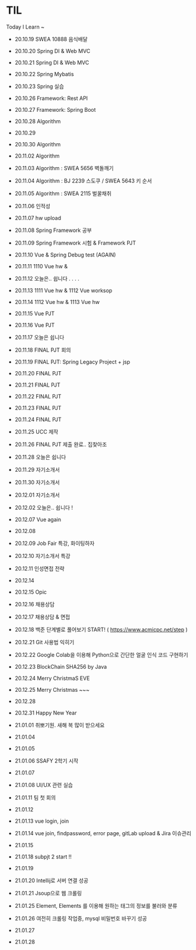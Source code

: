 # TIL
Today I Learn ~
 

- 20.10.19 SWEA 10888 음식배달
- 20.10.20 Spring DI & Web MVC
- 20.10.21 Spring DI & Web MVC
- 20.10.22 Spring Mybatis
- 20.10.23 Spring 실습
- 20.10.26 Framework: Rest API
- 20.10.27 Framework: Spring Boot
- 20.10.28 Algorithm
- 20.10.29
- 20.10.30 Algorithm
- 20.11.02 Algorithm
- 20.11.03 Algorithm : SWEA 5656 벽돌깨기
- 20.11.04 Algorithm : BJ 2239 스도쿠 / SWEA 5643 키 순서
- 20.11.05 Algorithm : SWEA 2115 벌꿀채취
- 20.11.06 인적성
- 20.11.07 hw upload
- 20.11.08 Spring Framework 공부
- 20.11.09 Spring Framework 시험 & Framework PJT
- 20.11.10 Vue & Spring Debug test (AGAIN)
- 20.11.11 1110 Vue hw & 
- 20.11.12 오늘은.. 쉽니다 . . . .
- 20.11.13 1111 Vue hw & 1112 Vue worksop
- 20.11.14 1112 Vue hw & 1113 Vue hw
- 20.11.15 Vue PJT
- 20.11.16 Vue PJT
- 20.11.17 오늘은 쉽니다
- 20.11.18 FINAL PJT 회의
- 20.11.19 FINAL PJT: Spring Legacy Project + jsp
- 20.11.20 FINAL PJT
- 20.11.21 FINAL PJT
- 20.11.22 FINAL PJT
- 20.11.23 FINAL PJT
- 20.11.24 FINAL PJT
- 20.11.25 UCC 제작
- 20.11.26 FINAL PJT 제출 완료.. 집찾아조
- 20.11.28 오늘은 쉽니다
- 20.11.29 자기소개서
- 20.11.30 자기소개서
- 20.12.01 자기소개서
- 20.12.02 오늘은.. 쉽니다 !
- 20.12.07 Vue again
- 20.12.08 
- 20.12.09 Job Fair 특강, 화이팅하자
- 20.12.10 자기소개서 특강
- 20.12.11 인성면접 전략

- 20.12.14
- 20.12.15 Opic
- 20.12.16 채용상담
- 20.12.17 채용상담 & 면접
- 20.12.18 백준 단계별로 풀어보기 START! ( https://www.acmicpc.net/step )


- 20.12.21 Git 사용법 익히기
- 20.12.22 Google Colab을 이용해 Python으로 간단한 얼굴 인식 코드 구현하기
- 20.12.23 BlockChain SHA256 by Java
- 20.12.24 Merry ChristmaS EVE
- 20.12.25 Merry Christmas ~~~

- 20.12.28
- 20.12.31 Happy New Year

- 21.01.01 취뽀기원. 새해 복 많이 받으세요

- 21.01.04
- 21.01.05 
- 21.01.06 SSAFY 2학기 시작
- 21.01.07
- 21.01.08 UI/UX 관련 실습

- 21.01.11 팀 첫 회의
- 21.01.12
- 21.01.13 vue login, join
- 21.01.14 vue join, findpassword, error page, gitLab upload & Jira 이슈관리
- 21.01.15

- 21.01.18 subpjt 2 start !!
- 21.01.19 
- 21.01.20 Intellij로 서버 연결 성공
- 21.01.21 Jsoup으로 웹 크롤링

- 21.01.25 Element, Elements 를 이용해 원하는 태그의 정보를 불러와 분류
- 21.01.26 여전히 크롤링 작업중, mysql 비밀번호 바꾸기 성공 
- 21.01.27  
- 21.01.28 
